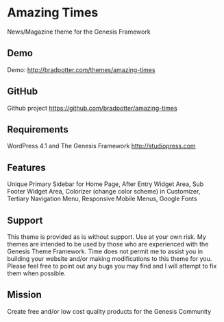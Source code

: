 # Amazing Times

News/Magazine theme for the Genesis Framework

## Demo

Demo: http://bradpotter.com/themes/amazing-times

## GitHub

Github project https://github.com/bradpotter/amazing-times

## Requirements

WordPress 4.1 and The Genesis Framework http://studiopress.com

## Features

Unique Primary Sidebar for Home Page, 
After Entry Widget Area, 
Sub Footer Widget Area, 
Colorizer (change color scheme) in Customizer, 
Tertiary Navigation Menu, 
Responsive Mobile Menus, 
Google Fonts

## Support

This theme is provided as is without support. Use at your own risk. My themes are intended to be used by those who are experienced with the Genesis Theme Framework. Time does not permit me to assist you in building your website and/or making modifications to this theme for you. Please feel free to point out any bugs you may find and I will attempt to fix them when possible.

## Mission

Create free and/or low cost quality products for the Genesis Community

